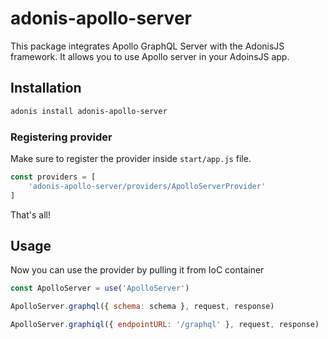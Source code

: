 # adonis-apollo-server

This package integrates Apollo GraphQL Server with the AdonisJS framework. It allows you to use Apollo server in your AdoinsJS app.

## Installation

```bash
adonis install adonis-apollo-server
```

### Registering provider

Make sure to register the provider inside `start/app.js` file.

```js
const providers = [
    'adonis-apollo-server/providers/ApolloServerProvider'
]
```

That's all!

## Usage

Now you can use the provider by pulling it from IoC container

```js
const ApolloServer = use('ApolloServer')

ApolloServer.graphql({ schema: schema }, request, response)

ApolloServer.graphiql({ endpointURL: '/graphql' }, request, response)
```